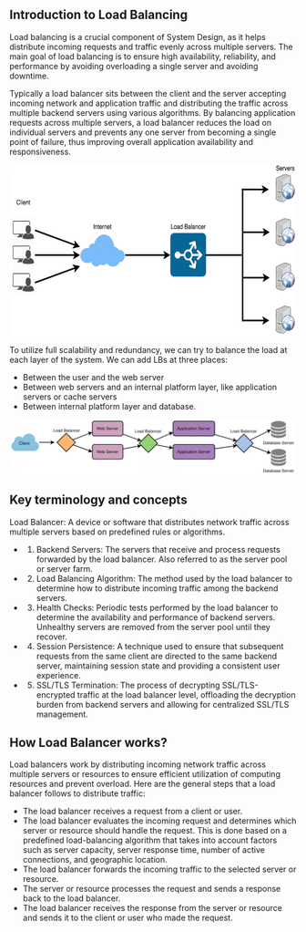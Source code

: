 ## Introduction to Load Balancing
Load balancing is a crucial component of System Design, as it helps distribute incoming requests and traffic evenly across multiple servers. The main goal of load balancing is to ensure high availability, reliability, and performance by avoiding overloading a single server and avoiding downtime.

Typically a load balancer sits between the client and the server accepting incoming network and application traffic and distributing the traffic across multiple backend servers using various algorithms. By balancing application requests across multiple servers, a load balancer reduces the load on individual servers and prevents any one server from becoming a single point of failure, thus improving overall application availability and responsiveness.

<p>
  <img src="https://github.com/Hemantchaurasiya/Engineering/blob/High_Level_System_Design/images/1_Load_Balencer.webp" height="300"/>
</p>

To utilize full scalability and redundancy, we can try to balance the load at each layer of the system. We can add LBs at three places:
- Between the user and the web server
- Between web servers and an internal platform layer, like application servers or cache servers
- Between internal platform layer and database.

<p>
  <img src="https://github.com/Hemantchaurasiya/Engineering/blob/High_Level_System_Design/images/2_Load_Balencer.webp" />
</p>

## Key terminology and concepts
Load Balancer: A device or software that distributes network traffic across multiple servers based on predefined rules or algorithms.

- 1. Backend Servers: The servers that receive and process requests forwarded by the load balancer. Also referred to as the server pool or server farm.

- 2. Load Balancing Algorithm: The method used by the load balancer to determine how to distribute incoming traffic among the backend servers.

- 3. Health Checks: Periodic tests performed by the load balancer to determine the availability and performance of backend servers. Unhealthy servers are removed from the server pool until they recover.

- 4. Session Persistence: A technique used to ensure that subsequent requests from the same client are directed to the same backend server, maintaining session state and providing a consistent user experience.

- 5. SSL/TLS Termination: The process of decrypting SSL/TLS-encrypted traffic at the load balancer level, offloading the decryption burden from backend servers and allowing for centralized SSL/TLS management.

## How Load Balancer works?
Load balancers work by distributing incoming network traffic across multiple servers or resources to ensure efficient utilization of computing resources and prevent overload. Here are the general steps that a load balancer follows to distribute traffic:

- The load balancer receives a request from a client or user.
- The load balancer evaluates the incoming request and determines which server or resource should handle the request. This is done based on a predefined load-balancing algorithm that takes into account factors such as server capacity, server response time, number of active connections, and geographic location.
- The load balancer forwards the incoming traffic to the selected server or resource.
- The server or resource processes the request and sends a response back to the load balancer.
- The load balancer receives the response from the server or resource and sends it to the client or user who made the request.
